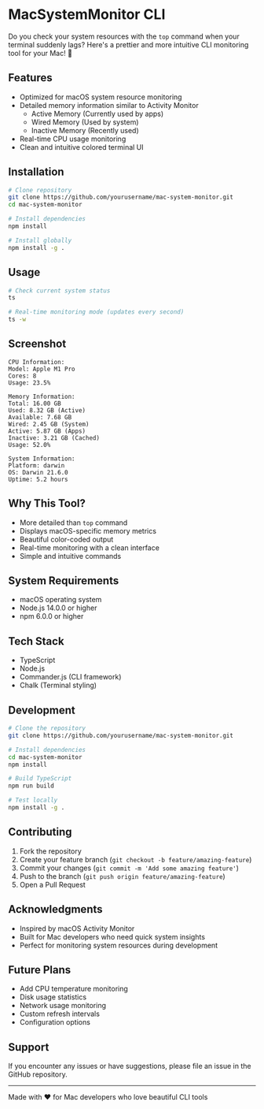 # MacSystemMonitor CLI

Do you check your system resources with the `top` command when your terminal suddenly lags?
Here's a prettier and more intuitive CLI monitoring tool for your Mac! 🚀

## Features

- Optimized for macOS system resource monitoring
- Detailed memory information similar to Activity Monitor
  - Active Memory (Currently used by apps)
  - Wired Memory (Used by system)
  - Inactive Memory (Recently used)
- Real-time CPU usage monitoring
- Clean and intuitive colored terminal UI

## Installation

```bash
# Clone repository
git clone https://github.com/yourusername/mac-system-monitor.git
cd mac-system-monitor

# Install dependencies
npm install

# Install globally
npm install -g .
```

## Usage

```bash
# Check current system status
ts

# Real-time monitoring mode (updates every second)
ts -w
```

## Screenshot

```
CPU Information:
Model: Apple M1 Pro
Cores: 8
Usage: 23.5%

Memory Information:
Total: 16.00 GB
Used: 8.32 GB (Active)
Available: 7.68 GB
Wired: 2.45 GB (System)
Active: 5.87 GB (Apps)
Inactive: 3.21 GB (Cached)
Usage: 52.0%

System Information:
Platform: darwin
OS: Darwin 21.6.0
Uptime: 5.2 hours
```

## Why This Tool?

- More detailed than `top` command
- Displays macOS-specific memory metrics
- Beautiful color-coded output
- Real-time monitoring with a clean interface
- Simple and intuitive commands

## System Requirements

- macOS operating system
- Node.js 14.0.0 or higher
- npm 6.0.0 or higher

## Tech Stack

- TypeScript
- Node.js
- Commander.js (CLI framework)
- Chalk (Terminal styling)

## Development

```bash
# Clone the repository
git clone https://github.com/yourusername/mac-system-monitor.git

# Install dependencies
cd mac-system-monitor
npm install

# Build TypeScript
npm run build

# Test locally
npm install -g .
```

## Contributing

1. Fork the repository
2. Create your feature branch (`git checkout -b feature/amazing-feature`)
3. Commit your changes (`git commit -m 'Add some amazing feature'`)
4. Push to the branch (`git push origin feature/amazing-feature`)
5. Open a Pull Request

## Acknowledgments

- Inspired by macOS Activity Monitor
- Built for Mac developers who need quick system insights
- Perfect for monitoring system resources during development

## Future Plans

- Add CPU temperature monitoring
- Disk usage statistics
- Network usage monitoring
- Custom refresh intervals
- Configuration options

## Support

If you encounter any issues or have suggestions, please file an issue in the GitHub repository.

---
Made with ❤️ for Mac developers who love beautiful CLI tools
